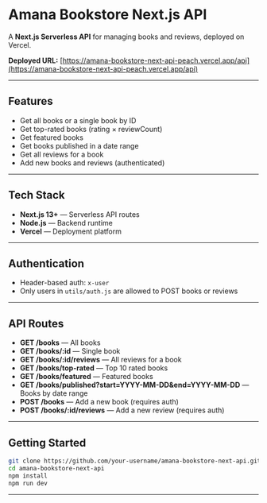 



# Amana Bookstore Next.js API

A **Next.js Serverless API** for managing books and reviews, deployed on Vercel.

**Deployed URL:** [https://amana-bookstore-next-api-peach.vercel.app/api](https://amana-bookstore-next-api-peach.vercel.app/api)

---

## Features

* Get all books or a single book by ID
* Get top-rated books (rating × reviewCount)
* Get featured books
* Get books published in a date range
* Get all reviews for a book
* Add new books and reviews (authenticated)

---

## Tech Stack

* **Next.js 13+** — Serverless API routes
* **Node.js** — Backend runtime
* **Vercel** — Deployment platform

---

## Authentication

* Header-based auth: `x-user`
* Only users in `utils/auth.js` are allowed to POST books or reviews

---

## API Routes

* **GET /books** — All books
* **GET /books/:id** — Single book
* **GET /books/:id/reviews** — All reviews for a book
* **GET /books/top-rated** — Top 10 rated books
* **GET /books/featured** — Featured books
* **GET /books/published?start=YYYY-MM-DD&end=YYYY-MM-DD** — Books by date range
* **POST /books** — Add a new book (requires auth)
* **POST /books/:id/reviews** — Add a new review (requires auth)

---

## Getting Started

```bash
git clone https://github.com/your-username/amana-bookstore-next-api.git
cd amana-bookstore-next-api
npm install
npm run dev
```

---


